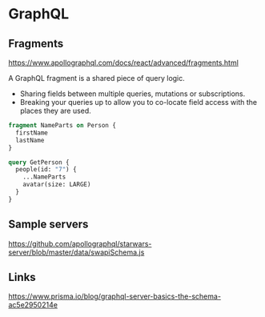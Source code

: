 GraphQL
=======

Fragments
---------

https://www.apollographql.com/docs/react/advanced/fragments.html

A GraphQL fragment is a shared piece of query logic.

- Sharing fields between multiple queries, mutations or subscriptions.
- Breaking your queries up to allow you to co-locate field access with the places they are used.

```graphql
fragment NameParts on Person {
  firstName
  lastName
}

query GetPerson {
  people(id: "7") {
    ...NameParts
    avatar(size: LARGE)
  }
}
```


Sample servers
--------------

https://github.com/apollographql/starwars-server/blob/master/data/swapiSchema.js


Links
-----

https://www.prisma.io/blog/graphql-server-basics-the-schema-ac5e2950214e


